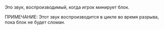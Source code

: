 Это звук, воспроизводимый, когда игрок минирует блок.

ПРИМЕЧАНИЕ: Этот звук воспроизводится в цикле во время разрыва, пока блок не будет сломан.